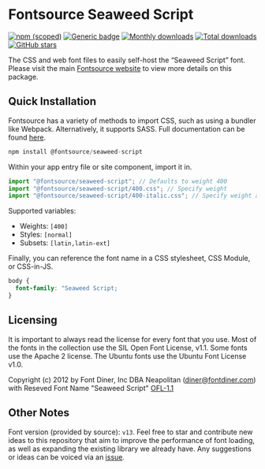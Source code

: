 # Fontsource Seaweed Script

[![npm (scoped)](https://img.shields.io/npm/v/@fontsource/seaweed-script?color=brightgreen)](https://www.npmjs.com/package/@fontsource/seaweed-script) [![Generic badge](https://img.shields.io/badge/fontsource-passing-brightgreen)](https://github.com/fontsource/fontsource) [![Monthly downloads](https://badgen.net/npm/dm/@fontsource/seaweed-script)](https://github.com/fontsource/fontsource) [![Total downloads](https://badgen.net/npm/dt/@fontsource/seaweed-script)](https://github.com/fontsource/fontsource) [![GitHub stars](https://img.shields.io/github/stars/fontsource/fontsource.svg?style=social&label=Star)](https://github.com/fontsource/fontsource/stargazers)

The CSS and web font files to easily self-host the “Seaweed Script” font. Please visit the main [Fontsource website](https://fontsource.org/fonts/seaweed-script) to view more details on this package.

## Quick Installation

Fontsource has a variety of methods to import CSS, such as using a bundler like Webpack. Alternatively, it supports SASS. Full documentation can be found [here](https://beta.fontsource.org/docs/getting-started/introduction).

```javascript
npm install @fontsource/seaweed-script
```

Within your app entry file or site component, import it in.

```javascript
import "@fontsource/seaweed-script"; // Defaults to weight 400
import "@fontsource/seaweed-script/400.css"; // Specify weight
import "@fontsource/seaweed-script/400-italic.css"; // Specify weight and style

```

Supported variables:
- Weights: `[400]`
- Styles: `[normal]`
- Subsets: `[latin,latin-ext]`

Finally, you can reference the font name in a CSS stylesheet, CSS Module, or CSS-in-JS.

```css
body {
  font-family: "Seaweed Script;
}
```

## Licensing
It is important to always read the license for every font that you use.
Most of the fonts in the collection use the SIL Open Font License, v1.1. Some fonts use the Apache 2 license. The Ubuntu fonts use the Ubuntu Font License v1.0.

Copyright (c) 2012 by Font Diner, Inc DBA Neapolitan (diner@fontdiner.com) with Reseved Font Name "Seaweed Script"
[OFL-1.1](http://scripts.sil.org/OFL)

## Other Notes
Font version (provided by source): `v13`.
Feel free to star and contribute new ideas to this repository that aim to improve the performance of font loading, as well as expanding the existing library we already have. Any suggestions or ideas can be voiced via an [issue](https://github.com/fontsource/fontsource/issues).